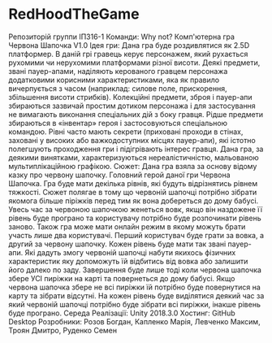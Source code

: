 # RedHoodTheGame
Репозиторій группи ІПЗ16-1 Команди: Why not?
Комп'ютерна гра Червона Шапочка V1.0
Ідея гри:
Дана гра буде роздивлятися як 2.5D платформер. В даній грі гравець керує персонажем, який рухається рухомими чи нерухомими платформами різної висоти. Деякі предмети, звані пауер-апами, наділяють керованого гравцем персонажа додатковими корисними характеристиками, яка як правило вичерпується з часом (наприклад: силове поле, прискорення, збільшення висоти стрибків). Колекційні предмети, зброя і пауер-апи збираються зазвичай простим дотиком персонажа і для застосування не вимагають виконання спеціальних дій з боку гравця. Рідше предмети збираються в «інвентар» героя і застосовуються спеціальною командою. Рівні часто мають секрети (приховані проходи в стінах, заховані у високих або важкодоступних місцях пауер-апи), які істотно полегшують проходження гри і підігрівають інтерес гравця. Дана гра, за деякими винятками, характеризуються нереалістичністю, мальованою мультиплікаційною графікою.
Сюжет:
Дана гра взяла за основу відому казку про червону шапочку. Головний герой даної гри Червона Шапочка. Гра буде мати декілька рівнів, які будуть відрізнятись рівнем тяжкості. Сюжет полягае в тому що червоній шапочці потрібно зібрати якомога більше піріжків перед тим як вона добереться до дому бабусі. Увесь час за червоною шапочкою женеться вовк, якщо він наздожене її рівень буде програно та користувачу потрібно буде розпочинати рівень заново. Також гра може мати онлайн режим в якому можуть брати участь лише два користувачі. Перший користувач буде грати за вовка, а другий за червону шапочку. Кожен рівень буде мати так звані пауер-апи. Які дадуть змогу червоній шапочці набути якихось фізичних характеристик яку допоможуть їй відбитись від вовка або залишити його далеко по заду. Завершення буде лише тоді коли червона шапочка збере УСІ пиріжки на карті та повернеться до дому бабусі. Якщо червона шапочка збере не всі пиріжки їй потрібно буде повернутися на карту та зібрати відсутні. На кожен рівень буде виділятися деякий час за який червоній шапочці потрібно буде зібрати всі пиріжки, інакше рівень буде програно.
Середа Реалізації:
Unity 2018.3.0
Хостинг:
GitHub Desktop
Розробники:
Розов Богдан, Капленко Марія, Левченко Максим, Троян Дмитро, Руденко Семен
